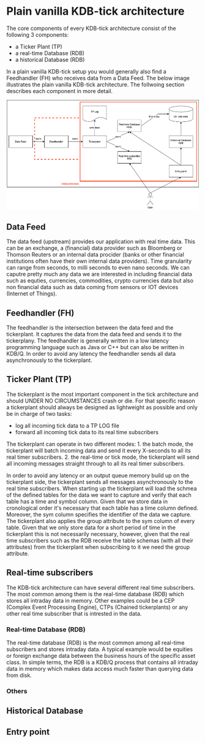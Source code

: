 # Plain vanilla KDB-tick architecture

The core components of every KDB-tick architecture consist of the following 3 components: 
- a Ticker Plant (TP)
- a real-time Database (RDB)
- a historical Database (RDB)

In a plain vanilla KDB-tick setup you would generally also find a Feedhandler (FH) who receives data from a Data Feed. The below image illustrates the plain vanilla KDB-tick architecture. The follwoing section describes each component in more detail.

![architecture](../img/plainVanillaArchitecture.png)

## Data Feed 

The data feed (upstream) provides our application with real time data. This can be an exchange, a (financial) data provider such as Bloomberg or Thomson Reuters or an internal data procider (banks or other financial institutions often have their own internal data providers). Time granularity can range from seconds, to milli seconds to even nano seconds. We can caputre pretty much any data we are interested in including financial data such as equties, currencies, commodities, crypto currencies data but also non financial data such as data coming from sensors or IOT devices (Internet of Things). 

## Feedhandler (FH)

The feedhandler is the intersection between the data feed and the tickerplant. It captures the data from the data feed and sends it to the tickerplany. The feedhandler is generally written in a low latency programming language such as Java or C++ but can also be written in KDB/Q. In order to avoid any latency the feedhandler sends all data asynchronously to the tickerplant.

## Ticker Plant (TP)

The tickerplant is the most important component in the tick architecture and should UNDER NO CIRCUMSTANCES crash or die. For that specific reason a tickerplant should always be designed as lightweight as possible and only be in charge of two tasks:
- log all incoming tick data to a TP LOG file
- forward all incoming tick data to its real time subscribers

The tickerplant can operate in two different modes: 1. the batch mode, the tickerplant will batch incoming data and send it every X-seconds to all its real timer subscribers. 2. the real-time or tick mode, the tickerplant will send all incoming messages straight through to all its real timer subscribers. 

In order to avoid any latency or an output queue memory build up on the tickerplant side, the tickerplant sends all messages asynchronously to the real time subscribers. When starting up the tickerplant will load the schmea of the defined tables for the data we want to capture and verify that each table has a time and symbol column. Given that we store data in cronological order it's necessary that each table has a time column defined. Moreover, the sym column specifies the identifier of the data we capture. The tickerplant also applies the group attribute to the sym column of every table. Given that we only store data for a short period of time in the tickerplant this is not necessarily necessary, however, given that the real time subscribers such as the RDB receive the table schemas (with all their attributes) from the tickerplant when subscribing to it we need the group attribute.

## Real-time subscribers

The KDB-tick architecture can have several different real time subscribers. The most common among them is the real-time database (RDB) which stores all intraday data in memory. Other examples could be a CEP (Complex Event Processing Engine), CTPs (Chained tickerplants) or any other real time subscriber that is intrested in the data.

### Real-time Database (RDB)

The real-time database (RDB) is the most common among all real-time subscribers and stores intraday data. A typical example would be equities or foreign exchange data between the business hours of the specific asset class. In simple terms, the RDB is a KDB/Q process that contains all intraday data in memory which makes data access much faster than querying data from disk. 

### Others



## Historical Database


## Entry point

